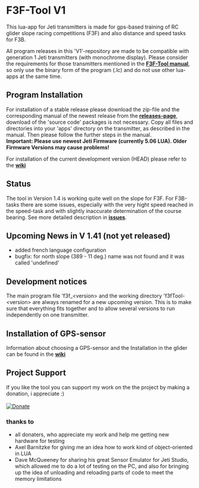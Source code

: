 # F3F-Tool V1
This lua-app for Jeti transmitters is made for gps-based training of RC glider slope racing competitions (F3F) and also distance and speed tasks for F3B.

All program releases in this 'V1'-repository are made to be compatible with generation 1 Jeti transmitters (with monochrome display). Please consider the requirements for those transmitters mentioned in the [**F3F-Tool manual**](docs/F3F-Tool%20Manual.md), so only use the binary form of the program (.lc) and do not use other lua-apps at the same time.

## Program Installation
For installation of a stable release please download the zip-file and the corresponding manual of the newest release from the [**releases-page**](https://github.com/frank-sc/F3F-Tool-V1/releases), download of the 'source code' packages is not necessary. Copy all files and directories into your 'apps' directory on the transmitter, as described in the manual. Then please follow the further steps in the manual.<br>
**Important: Please use newest Jeti Firmware (currently 5.06 LUA). Older Firmware Versions may cause problems!**

For installation of the current development version (HEAD) please refer to the [**wiki**](https://github.com/frank-sc/F3F-Tool-V1/wiki)

## Status
The tool in Version 1.4 is working quite well on the slope for F3F. For F3B-tasks there are some issues, especially with the very hight speed reached in the speed-task and with slightly inaccurate determination of the course bearing. See more detailed description in [**issues**](https://github.com/frank-sc/F3F-Tool-V1/issues).

## Upcoming News in V 1.41 (not yet released)
- added french language configuration
- bugfix: for north slope (389 - 11 deg.) name was not found and it was called 'undefined'

## Development notices
The main program file 'f3f_\<version\> and the working directory 'f3fTool-\<version\> are always renamed for a new upcoming version. This is to make sure that everything fits together and to allow several versions to run independently on one transmitter.

## Installation of GPS-sensor
Information about choosing a GPS-sensor and the Installation in the glider can be found in the [**wiki**](https://github.com/frank-sc/F3F-Tool-V1/wiki)

## Project Support
If you like the tool you can support my work on the the project by making a donation, i appreciate :)<br><br>
[![Donate](https://www.paypalobjects.com/en_US/i/btn/btn_donateCC_LG.gif)](https://www.PayPal.Me/f3frank)<br>

### thanks to
- all donaters, who appreciate my work and help me getting new hardware for testing
- Axel Barnitzke for giving me an idea how to work kind of object-oriented in LUA
- Dave McQueeney for sharing his great Sensor Emulator for Jeti Studio, which allowed me to do a lot of testing on the PC,
and also for bringing up the idea of unloading and reloading parts of code to meet the memory limitations
